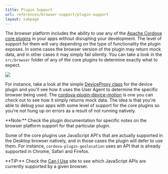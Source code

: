 ```yaml
---
title: Plugin Support
url: references/browser-support/plugin-support
layout: subpage
---
```


The browser platform includes the ability to use any of the [Apache Cordova core plugins](/references/plugin-apis/) in your apps without disrupting your development. The level of support for them will vary depending on the type of functionality the plugin exposes. In some cases the browser version of the plugin may return mock data, and in other cases it may simply fail silently. You can take a look in the `src/browser` folder of any of the core plugins to determine exactly what to expect.

  ![](/images/browser-support/browser-folder.png)

For instance, take a look at the simple [DeviceProxy class](https://github.com/apache/cordova-plugin-device/tree/master/src/browser) for the device plugin and you'll see how it uses the User Agent to determine the specific browser being used. The [cordova-plugin-device-motion](https://github.com/apache/cordova-plugin-device-motion/blob/master/src/browser/AccelerometerProxy.js) is one you can check out to see how it simply returns mock data. The idea is that you're able to debug your apps with some level of support for the core plugins so you're not hung up on errors as a result of not running natively.

<div class="alert--info">**Note:** Check the plugin documentation for specific notes on the browser platform support for that particular plugin.</div>

Some of the core plugins use JavaScript API's that are actually supported in the Desktop browser natively, and in those cases the plugin will defer to use them. For instance, `cordova-plugin-geolocation` uses an API that is already supported in Chrome, Safari and Firefox.

<div class="alert--tip">**TIP:** Check the <a href='http://caniuse.com'>Can I Use</a> site to see which JavaScript APIs are currently supported by a given browser.</div>
